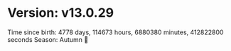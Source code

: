 # Version: v13.0.29
Time since birth: 4778 days, 114673 hours, 6880380 minutes, 412822800 seconds
Season: Autumn 🍁
